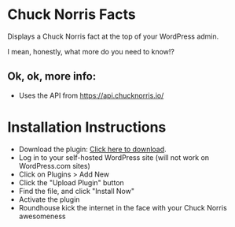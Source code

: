 # Chuck Norris Facts 
Displays a Chuck Norris fact at the top of your WordPress admin.

I mean, honestly, what more do you need to know!? 

## Ok, ok, more info:

* Uses the API from https://api.chucknorris.io/

# Installation Instructions
* Download the plugin: [Click here to download](https://github.com/gedaly/chuck-norris-facts/archive/master.zip).
* Log in to your self-hosted WordPress site (will not work on WordPress.com sites)
* Click on Plugins > Add New
* Click the "Upload Plugin" button
* Find the file, and click "Install Now"
* Activate the plugin
* Roundhouse kick the internet in the face with your Chuck Norris awesomeness